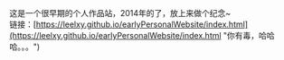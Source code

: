 这是一个很早期的个人作品站，2014年的了，放上来做个纪念~<br />
链接：[https://leelxy.github.io/earlyPersonalWebsite/index.html](https://leelxy.github.io/earlyPersonalWebsite/index.html "你有毒，哈哈哈。。。")
